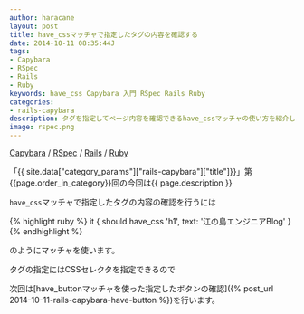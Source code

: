 ```yaml
---
author: haracane
layout: post
title: have_cssマッチャで指定したタグの内容を確認する
date: 2014-10-11 08:35:44J
tags:
- Capybara
- RSpec
- Rails
- Ruby
keywords: have_css Capybara 入門 RSpec Rails Ruby
categories:
- rails-capybara
description: タグを指定してページ内容を確認できるhave_cssマッチャの使い方を紹介します。
image: rspec.png
---
```

[Capybara](/tags/capybara/) / [RSpec](/tags/rspec/) / [Rails](/tags/rails/) / [Ruby](/tags/ruby/)

「{{ site.data["category_params"]["rails-capybara"]["title"]}}」第{{page.order_in_category}}回の今回は{{ page.description }}

`have_css`マッチャで指定したタグの内容の確認を行うには

{% highlight ruby %}
it { should have_css 'h1', text: '江の島エンジニアBlog' }
{% endhighlight %}

のようにマッチャを使います。

タグの指定にはCSSセレクタを指定できるので

次回は[have_buttonマッチャを使った指定したボタンの確認]({% post_url 2014-10-11-rails-capybara-have-button %})を行います。
